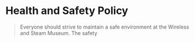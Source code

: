 # Health and Safety Policy

> Everyone should strive to maintain a safe environment at the Wireless and Steam Museum. The safety 